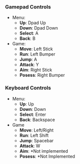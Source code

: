 ### Gamepad Controls
- Menu:
    - **Up**: Dpad Up
    - **Down**: Dpad Down
    - **Select**: A
    - **Back**: B
- Game:
    - **Move**: Left Stick
    - **Run**: Left Bumper
    - **Jump**: A
    - **Attack**: Y
    - **Aim**: Right Stick
    - **Posess**: Right Bumper

### Keyboard Controls
- Menu:
    - **Up**: Up
    - **Down**:  Down
    - **Select**: Enter
    - **Back**: Backspace
- Game
    - **Move**: Left/Right
    - **Run**: Left Shift
    - **Jump**: Spacebar
    - **Attack**: W
    - **Aim**: *Not implemented
    - **Posess**: *Not Implemented
